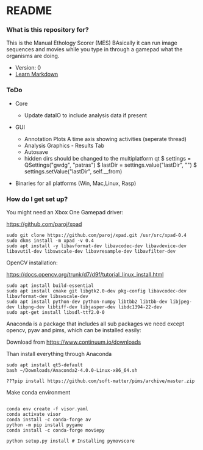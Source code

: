# README #


### What is this repository for? ###

This is the Manual Ethology Scorer (MES) BAsically it can run image sequences and movies while you type in through a gamepad what the organisms are doing.

* Version: 0
* [Learn Markdown](https://bitbucket.org/tutorials/markdowndemo)

### ToDo ###

* Core 
    * Update dataIO to include analysis data if present

* GUI
    * Annotation Plots A time axis showing activities (seperate thread)
    * Analysis Graphics - Results Tab
    * Autosave
    * hidden dirs should be changed to the multiplatform qt
        $ settings = QSettings("gwdg", "patras")
        $ lastDir = settings.value("lastDir", "")
        $ settings.setValue("lastDir", self.__from)
        

* Binaries for all platforms (Win, Mac,Linux, Rasp)


### How do I get set up? ###

You might need an Xbox One Gamepad driver:

https://github.com/paroj/xpad

```
sudo git clone https://github.com/paroj/xpad.git /usr/src/xpad-0.4
sudo dkms install -m xpad -v 0.4
sudo apt install -y libavformat-dev libavcodec-dev libavdevice-dev libavutil-dev libswscale-dev libavresample-dev libavfilter-dev
```
OpenCV installation:

https://docs.opencv.org/trunk/d7/d9f/tutorial_linux_install.html

```
sudo apt install build-essential
sudo apt install cmake git libgtk2.0-dev pkg-config libavcodec-dev libavformat-dev libswscale-dev
sudo apt install python-dev python-numpy libtbb2 libtbb-dev libjpeg-dev libpng-dev libtiff-dev libjasper-dev libdc1394-22-dev
sudo apt-get install libsdl-ttf2.0-0
```

Anaconda is a package that includes all sub packages we need except opencv, pyav and pims, which can be installed easily:

Download from https://www.continuum.io/downloads

Than install everything through Anaconda
```
sudo apt install qt5-default
bash ~/Downloads/Anaconda2-4.0.0-Linux-x86_64.sh 

???pip install https://github.com/soft-matter/pims/archive/master.zip

```

Make conda environment
```

conda env create -f visor.yaml
conda activate visor
conda install -c conda-forge av
python -m pip install pygame
conda install -c conda-forge moviepy 

python setup.py install # Installing pymovscore
```
